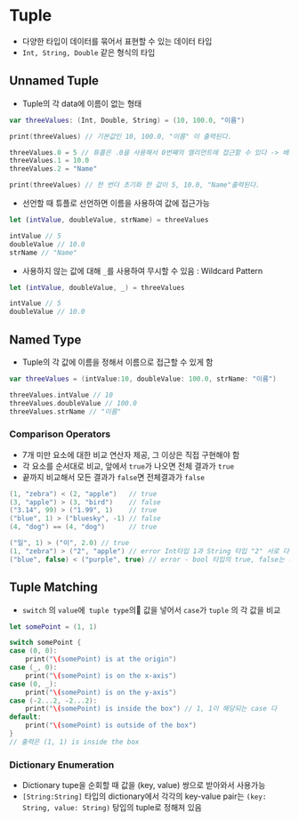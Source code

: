 # Tuple

* 다양한 타입이 데이터를 묶어서 표현할 수 있는 데이터 타입
* `Int, String, Double` 같은 형식의 타입

##  Unnamed Tuple

* Tuple의 각 data에 이름이 없는 형태

```swift
var threeValues: (Int, Double, String) = (10, 100.0, "이름")

print(threeValues) // 기본값인 10, 100.0, "이름" 이 출력된다.

threeValues.0 = 5 // 튜플은 .0을 사용해서 0번째의 엘리먼트에 접근할 수 있다 -> 배열은 [0]
threeValues.1 = 10.0
threeValues.2 = "Name"

print(threeValues) // 한 번더 초기화 한 값이 5, 10.0, "Name"출력된다.

```

* 선언할 때 튜플로 선언하면 이름을 사용하여 값에 접근가능

```swift
let (intValue, doubleValue, strName) = threeValues

intValue // 5 
doubleValue // 10.0
strName // "Name"

```

* 사용하지 않는 값에 대해 `_`를 사용하여 무시할 수 있음 : Wildcard Pattern

```swift
let (intValue, doubleValue, _) = threeValues

intValue // 5 
doubleValue // 10.0
```

## Named Type

* Tuple의 각 값에 이름을 정해서 이름으로 접근할 수 있게 함

```swift
var threeValues = (intValue:10, doubleValue: 100.0, strName: "이름")

threeValues.intValue // 10
threeValues.doubleValue // 100.0
threeValues.strName // "이름"
```

### Comparison Operators

* 7개 미만 요소에 대한 비교 연산자 제공, 그 이상은 직접 구현해야 함
* 각 요소를 순서대로 비교, 앞에서 `true`가 나오면 전체 결과가  `true`
* 끝까지 비교해서 모든 결과가 `false`면 전체결과가 `false`

```swift
(1, "zebra") < (2, "apple")   // true
(3, "apple") > (3, "bird")    // false
("3.14", 99) > ("1.99", 1)    // true
("blue", 1) > ("bluesky", -1) // false
(4, "dog") == (4, "dog")      // true
```

```swift
("일", 1) > ("이", 2.0) // true
(1, "zebra") > ("2", "apple") // error Int타입 1과 String 타입 "2" 서로 다른 타입을 비교하기 때문에
("blue", false) < ("purple", true) // error - bool 타입의 true, false는 서로 크고 다름이 없기 때문에
```

## Tuple Matching

* `switch` 의 `value`에` tuple type`의 값을 넣어서 `case`가 `tuple` 의 각 값을 비교

```swift
let somePoint = (1, 1)

switch somePoint {
case (0, 0):
    print("\(somePoint) is at the origin")
case (_, 0):
    print("\(somePoint) is on the x-axis")
case (0, _):
    print("\(somePoint) is on the y-axis")
case (-2...2, -2...2):
    print("\(somePoint) is inside the box") // 1, 1이 해당되는 case 다
default:
    print("\(somePoint) is outside of the box")
}
// 출력은 (1, 1) is inside the box

```

### Dictionary Enumeration 

* Dictionary tupe을 순회할 때 값을 (key, value) 쌍으로 받아와서 사용가능
* `[String:String]` 타입의 dictionary에서 각각의 key-value pair는 `(key: String, value: String)` 탕입의 tuple로 정해져 있음
